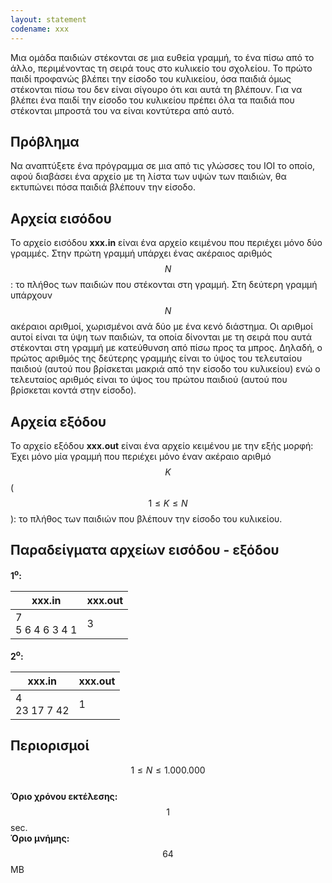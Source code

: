 ```yaml
---
layout: statement
codename: xxx
---
```


Μια ομάδα παιδιών στέκονται σε μια ευθεία γραμμή, το ένα πίσω από το άλλο, περιμένοντας τη σειρά τους στο κυλικείο του σχολείου. Το πρώτο παιδί προφανώς βλέπει την είσοδο του κυλικείου, όσα παιδιά όμως στέκονται πίσω του δεν είναι σίγουρο ότι και αυτά τη βλέπουν. Για να βλέπει ένα παιδί την είσοδο του κυλικείου πρέπει όλα τα παιδιά που στέκονται μπροστά του να είναι κοντύτερα από αυτό.

## Πρόβλημα

Nα αναπτύξετε ένα πρόγραμμα σε μια από τις γλώσσες του ΙΟΙ το οποίο, αφού διαβάσει ένα αρχείο με τη λίστα των υψών των παιδιών, θα εκτυπώνει πόσα παιδιά βλέπουν την είσοδο.

## Aρχεία εισόδου

Το αρχείο εισόδου **xxx.in** είναι ένα αρχείο κειμένου που περιέχει μόνο δύο γραμμές. Στην πρώτη γραμμή υπάρχει ένας ακέραιος αριθμός $$N$$: το πλήθος των παιδιών που στέκονται στη γραμμή. Στη δεύτερη γραμμή υπάρχουν $$N$$ ακέραιοι αριθμοί, χωρισμένοι ανά δύο με ένα κενό διάστημα. Οι αριθμοί αυτοί είναι τα ύψη των παιδιών, τα οποία δίνονται με τη σειρά που αυτά στέκονται στη γραμμή με κατεύθυνση από πίσω προς τα μπρος. Δηλαδή, ο πρώτος αριθμός της δεύτερης γραμμής είναι το ύψος του τελευταίου παιδιού (αυτού που βρίσκεται μακριά από την είσοδο του κυλικείου) ενώ ο τελευταίος αριθμός είναι το ύψος του πρώτου παιδιού (αυτού που βρίσκεται κοντά στην είσοδο).

## Aρχεία εξόδου

Το αρχείο εξόδου **xxx.out** είναι ένα αρχείο κειμένου με την εξής μορφή: Έχει μόνο μία γραμμή που περιέχει μόνο έναν ακέραιο αριθμό $$K$$ ($$1 \leq K \leq N$$): το πλήθος των παιδιών που βλέπουν την είσοδο του κυλικείου.

## Παραδείγματα αρχείων εισόδου - εξόδου

**1<sup>o</sup>:**

| **xxx.in**                         | **xxx.out** |
| ------------------------------------ | ------------- |
| 7 <br> 5 6 4 6 3 4 1 | 3 |

**2<sup>o</sup>:**

| **xxx.in**                         | **xxx.out** |
| ------------------------------------ | ------------- |
| 4 <br> 23 17 7 42 | 1 |

## Περιορισμοί


$$1 \leq N \leq 1.000.000$$ <br>
**Όριο χρόνου εκτέλεσης:** $$1$$ sec. <br>
**Όριο μνήμης:** $$64$$ MB
